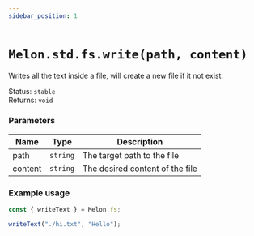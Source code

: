 ```yaml
---
sidebar_position: 1
---
```


# `Melon.std.fs.write(path, content)`

Writes all the text inside a file, will create a new file if it not exist.

Status: `stable` <br />
Returns: `void`

### Parameters

| Name | Type | Description |
| ---- | ---- | ----------- |
| path | `string` | The target path to the file |
| content | `string` | The desired content of the file |

### Example usage

```ts
const { writeText } = Melon.fs;

writeText("./hi.txt", "Hello");
```